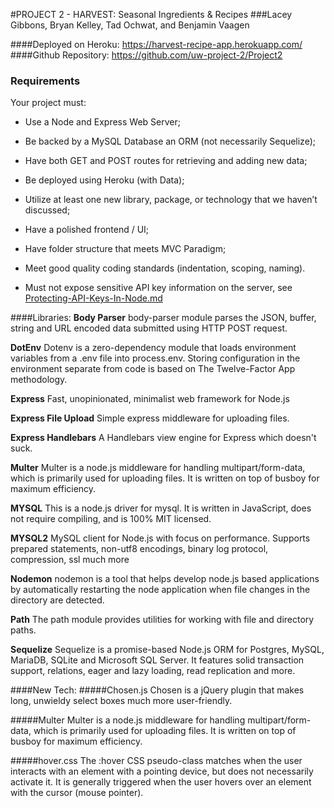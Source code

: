 #PROJECT 2 - HARVEST: Seasonal Ingredients & Recipes
###Lacey Gibbons, Bryan Kelley, Tad Ochwat, and Benjamin Vaagen

####Deployed on Heroku: https://harvest-recipe-app.herokuapp.com/
####Github Repository: https://github.com/uw-project-2/Project2

### Requirements

Your project must:

* Use a Node and Express Web Server;

* Be backed by a MySQL Database an ORM (not necessarily Sequelize);

* Have both GET and POST routes for retrieving and adding new data;

* Be deployed using Heroku (with Data);

* Utilize at least one new library, package, or technology that we haven’t discussed;

* Have a polished frontend / UI;

* Have folder structure that meets MVC Paradigm;

* Meet good quality coding standards (indentation, scoping, naming).

* Must not expose sensitive API key information on the server, see [Protecting-API-Keys-In-Node.md](../../../10-nodejs/03-Supplemental/Protecting-API-Keys-In-Node.md)

####Libraries:
**Body Parser**
body-parser module parses the JSON, buffer, string and URL encoded data submitted using HTTP POST request.

**DotEnv**
Dotenv is a zero-dependency module that loads environment variables from a .env file into process.env. Storing
configuration in the environment separate from code is based on The Twelve-Factor App methodology.

**Express**
Fast, unopinionated, minimalist web framework for Node.js

**Express File Upload**
Simple express middleware for uploading files.

**Express Handlebars**
A Handlebars view engine for Express which doesn't suck.

**Multer**
Multer is a node.js middleware for handling multipart/form-data, which is primarily used for uploading files. It is written on top of busboy for maximum efficiency.

**MYSQL**
This is a node.js driver for mysql. It is written in JavaScript, does not require compiling, and is 100% MIT licensed.

**MYSQL2**
MySQL client for Node.js with focus on performance. Supports prepared statements, non-utf8 encodings, binary log protocol, compression, ssl much more

**Nodemon**
nodemon is a tool that helps develop node.js based applications by automatically restarting the node application when file changes in the directory are detected.

**Path**
The path module provides utilities for working with file and directory paths.

**Sequelize**
Sequelize is a promise-based Node.js ORM for Postgres, MySQL, MariaDB, SQLite and Microsoft SQL Server. It features solid transaction support, relations, eager and lazy loading, read replication and more.

 ####New Tech:
 #####Chosen.js
 Chosen is a jQuery plugin that makes long, unwieldy select boxes much more user-friendly.

 #####Multer
 Multer is a node.js middleware for handling multipart/form-data, which is primarily used for uploading files. It is written on top of busboy for maximum efficiency.

#####hover.css
The :hover CSS pseudo-class matches when the user interacts with an element with a pointing device, but does not necessarily activate it. It is generally triggered when the user hovers over an element with the cursor (mouse pointer).



